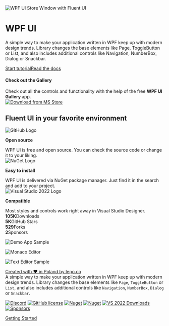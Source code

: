 <div class="spaced-page">
  <div class="row">
      <div class="col-12 col-lg-6">
          <div class="colorful"><img src="/images/wpfui-gallery.png" alt="WPF UI Store Window with Fluent UI" /></div>
      </div>
      <div class="col-12 col-lg-6 d-flex align-items-center">
          <div class="spaced-page-separator">
              <h1 class="display-1">WPF UI</h1>
              <p>A simple way to make your application written in WPF keep up with modern design trends. Library changes
                  the base elements like Page, ToggleButton or List, and also includes additional controls like
                  Navigation, NumberBox, Dialog or Snackbar.</p><a class="btn btn-outline-primary mr-05"
                  href="/documentation/getting-started.html">Start tutorial</a><a class="btn btn-outline-light"
                  href="/documentation">Read the docs</a>
          </div>
      </div>
  </div>
</div>

<div>
  <div class="row">
    <div class="col-12">
      <div class="space">
        <div class="card card-call-to-action p-2">
          <div class="row">
            <div class="col">
              <h4>Check out the Gallery</h4>
              <span>Check out all the controls and functionality with the help of the free <strong>WPF UI Gallery </strong> app.</span>
            </div>
            <div class="col-auto">
              <a href="https://apps.microsoft.com/store/detail/wpf-ui/9N9LKV8R9VGM?cid=windows-lp-hero" target="_blank" rel="noopener" class="btn btn-ms-store">
                <img class="btn-image" src="/images/ms-download.png" alt="Download from MS Store" />
              </a>
            </div>
          </div>
        </div>
      </div>
    </div>
  </div>
</div>

<div>
  <div class="row">
    <div class="col-12 col-lg-8">
      <div class="space">
        <h2 class="display-4">Fluent UI in your favorite environment</h2>
      </div>
    </div>
    <div class="col-12"></div>
    <div class="col-12 col-lg-4 separator-bottom">
      <div class="card">
        <div class="card-body">
          <img src="/images/github.svg" alt="GitHub Logo" />
          <p><strong>Open source</strong></p>
          <span
            >WPF UI is free and open source. You can check the source code or
            change it to your liking.</span
          >
        </div>
      </div>
    </div>
    <div class="col-12 col-lg-4 separator-bottom">
      <div class="card">
        <div class="card-body">
          <img src="/images/nuget.svg" alt="NuGet Logo" />
          <p><strong>Easy to install</strong></p>
          <span
            >WPF UI is delivered via NuGet package manager. Just find it in
            the search and add to your project.</span
          >
        </div>
      </div>
    </div>
    <div class="col-12 col-lg-4 separator-bottom">
      <div class="card">
        <div class="card-body">
          <img src="/images/vs22.svg" alt="Visual Studio 2022 Logo" />
          <p><strong>Compatible</strong></p>
          <span
            >Most styles and controls work right away in Visual Studio
            Designer.</span
          >
        </div>
      </div>
    </div>
  </div>
</div>

<div class="row">
    <div class="col-12 col-sm-6 col-lg-3 d-flex justify-content-center">
        <div class="stats">
            <strong id="wpfui-downloads" class="display-4">105K</strong>Downloads
        </div>
    </div>
    <div class="col-12 col-sm-6 col-lg-3 d-flex justify-content-center">
        <div class="stats">
            <strong id="wpfui-stars" class="display-4">5K</strong>GitHub Stars
        </div>
    </div>
    <div class="col-12 col-sm-6 col-lg-3 d-flex justify-content-center">
        <div class="stats">
            <strong id="wpfui-forks" class="display-4">529</strong>Forks
        </div>
    </div>
    <div class="col-12 col-sm-6 col-lg-3 d-flex justify-content-center">
        <div class="stats">
            <strong id="wpfui-sponsors" class="display-4">2</strong>Sponsors
        </div>
    </div>
</div>

![Demo App Sample](https://user-images.githubusercontent.com/13592821/166259110-0fb98120-fe34-4e6d-ab92-9f72ad7113c3.png)

![Monaco Editor](https://user-images.githubusercontent.com/13592821/258610583-7d71f69d-45b3-4be6-bcb8-8cf6cd60a2ff.png)

![Text Editor Sample](https://user-images.githubusercontent.com/13592821/165918838-a65cbb86-4fc4-4efb-adb7-e39027fb661f.png)

[Created with ❤ in Poland by lepo.co](https://dev.lepo.co/)  
A simple way to make your application written in WPF keep up with modern design trends. Library changes the base elements like `Page`, `ToggleButton` or `List`, and also includes additional controls like `Navigation`, `NumberBox`, `Dialog` or `Snackbar`.

[![Discord](https://img.shields.io/discord/1071051348348514375?label=discord)](https://discord.gg/AR9ywDUwGq) [![GitHub license](https://img.shields.io/github/license/lepoco/wpfui)](https://github.com/lepoco/wpfui/blob/master/LICENSE) [![Nuget](https://img.shields.io/nuget/v/WPF-UI)](https://www.nuget.org/packages/WPF-UI/) [![Nuget](https://img.shields.io/nuget/dt/WPF-UI?label=nuget)](https://www.nuget.org/packages/WPF-UI/) [![VS 2022 Downloads](https://img.shields.io/visual-studio-marketplace/i/lepo.WPF-UI?label=vs-2022)](https://marketplace.visualstudio.com/items?itemName=lepo.WPF-UI) [![Sponsors](https://img.shields.io/github/sponsors/lepoco)](https://github.com/sponsors/lepoco)

[Getting Started](/documentation/getting-started.html)
